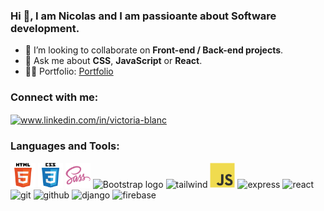 ### Hi 👋, I am Nicolas and I am passioante about Software development.

- 👯 I’m looking to collaborate on **Front-end / Back-end projects**.
- 💬 Ask me about **CSS**, **JavaScript** or **React**.
- 🐱‍💻 Portfolio: <a href="https://portfolionextjs-jade.vercel.app/" target="_blank">Portfolio</a>

<h3 align="left">Connect with me:</h3>
<p align="left">
<a href="https://www.linkedin.com/in/nicocabello/" target="blank"><img align="center" src="https://raw.githubusercontent.com/rahuldkjain/github-profile-readme-generator/master/src/images/icons/Social/linked-in-alt.svg" alt="www.linkedin.com/in/victoria-blanc" height="30" width="40" /></a>
</p>



<h3 align="left">Languages and Tools:</h3>
<p align="left"> 
<img src="https://raw.githubusercontent.com/devicons/devicon/master/icons/html5/html5-original-wordmark.svg" alt="html5" width="40" height="40"/> 
<img src="https://raw.githubusercontent.com/devicons/devicon/master/icons/css3/css3-original-wordmark.svg" alt="css3" width="40" height="40"/>   
<img src="https://raw.githubusercontent.com/devicons/devicon/master/icons/sass/sass-original.svg" alt="sass" width="40" height="40"/>
<img src="https://v5.getbootstrap.com/docs/5.0/assets/brand/bootstrap-logo-shadow.png" alt="Bootstrap logo" width="40" height="40">   
<img src="https://cdn.jsdelivr.net/gh/devicons/devicon/icons/tailwindcss/tailwindcss-plain.svg" alt="tailwind" width="40" height="40" />    
<img src="https://raw.githubusercontent.com/devicons/devicon/master/icons/javascript/javascript-original.svg" alt="javascript" width="40" height="40"/>
<img src="https://cdn.jsdelivr.net/gh/devicons/devicon/icons/express/express-original.svg" alt="express" width="40" height="40" />
<img src="https://reactnative.dev/img/header_logo.svg" alt="react" width="40" height="40"/>
<img src="https://cdn.jsdelivr.net/gh/devicons/devicon/icons/git/git-original-wordmark.svg" alt="git" width="40" height="40"/>
<img src="https://cdn.jsdelivr.net/gh/devicons/devicon/icons/github/github-original-wordmark.svg" alt="github" width="40" height="40"/>   
<img src="https://cdn.jsdelivr.net/gh/devicons/devicon/icons/django/django-plain.svg" alt="django" width="40" height="40" />
<img src="https://cdn.jsdelivr.net/gh/devicons/devicon/icons/firebase/firebase-plain.svg" alt="firebase" width="40" height="40" />

</p>  



          
    
   
